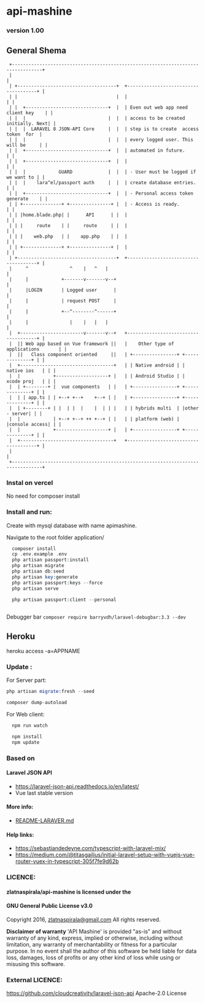 # api-mashine #
### version 1.00 ###

## General Shema ##
```
 +---------------------------------------------------------------------------------+
 |                                                                                 |
 | +------------------------------------+  +-------------------------------------+ |
 | |                                    |  |                                     | |
 | |  +------------------------------+  |  | Even out web app need client key    | |
 | |  |                              |  |  | access to be created initially. Next| |
 | |  |  LARAVEL 8 JSON-API Core     |  |  | step is to create  access token  for  |
 | |  |                              |  |  | every logged user. This will be     | |
 | |  +------------------------------+  |  | automated in future.                | |
 | |  +------------------------------+  |  |                                     | |
 | |  |            GUARD             |  |  | - User must be logged if we want to | |
 | |  |    lara^el/passport auth     |  |  | create database entries.            | |
 | |  +------------------------------+  |  | - Personal access token generate    | |
 | | +--------------+ +---------------+ |  | - Access is ready.                  | |
 | | |home.blade.php| |      API      | |  |                                     | |
 | | |     route    | |     route     | |  |                                     | |
 | | |    web.php   | |    app.php    | |  |                                     | |
 | | +--------------+ +---------------+ |  |                                     | |
 | +------------------------------------+  +-------------------------------------+ |
 |     ^               ^    |   ^   |                                              |
 |     |            +-------v-------v--+                                           |
 |     |LOGIN       | Logged user      |                                           |
 |     |            | request POST     |                                           |
 |     |            +--^--------^------+                                           |
 |     |               |    |   |   |                                              |
 |  +-----------------------v-------v--+   +-------------------------------------+ |
 |  || Web app based on Vue framework ||   |    Other type of applications       | |
 |  ||   Class component oriented     ||   | +----------------+ +--------------+ | |
 |  +----------------------------------+   | | Native android | | native ios   | | |
 |  |            +-------------------+ |   | | Android Studio | | xcode proj   | | |
 |  | +--------+ |  vue components   | |   | +----------------+ +--------------+ | |
 |  | | app.ts | | +--+ +--+    +--+ | |   | +----------------+ +--------------+ | |
 |  | +--------+ | |  | |  |    |  | | |   | | hybrids multi  | |other - server| | |
 |  |            | +--+ +--+ ++ +--+ | |   | | platform (web) | |console access| | |
 |  |            +-------------------+ |   | +----------------+ +--------------+ | |
 |  +----------------------------------+   +-------------------------------------+ |
 |                                                                                 |
 +---------------------------------------------------------------------------------+
```

### Instal on vercel

No need for composer install


### Install and run:

Create with mysql database with name apimashine.

Navigate to the root folder application/

```php
  composer install
  cp .env.example .env
  php artisan passport:install
  php artisan migrate
  php artisan db:seed
  php artisan key:generate
  php artisan passport:keys --force
  php artisan serve

  php artisan passport:client --personal
  
```

Debugger bar
`composer require barryvdh/laravel-debugbar:3.3 --dev`

## Heroku 

heroku access -a=APPNAME


### Update :

For Server part:
```s
php artisan migrate:fresh --seed

composer dump-autoload

```

For Web client:
```js
  npm run watch

  npm install
  npm update
```

### Based on

####  Laravel JSON API

 - https://laravel-json-api.readthedocs.io/en/latest/
 - Vue last stable version


#### More info:

  - [README-LARAVER.md](https://github.com/zlatnaspirala/api-mashine/blob/test-dev/README-LARAVER.md)


#### Help links:

 - https://sebastiandedeyne.com/typescript-with-laravel-mix/
 - https://medium.com/@titasgailius/initial-laravel-setup-with-vuejs-vue-router-vuex-in-typescript-305f7fe9d62b

### LICENCE:

#### zlatnaspirala/api-mashine is licensed under the
#### GNU General Public License v3.0

Copyright 2016, zlatnaspirala@gmail.com
All rights reserved.

<b>Disclaimer of warranty</b>
    'API Mashine' is provided "as-is" and without warranty of any kind, express, implied or otherwise,
    including without limitation, any warranty of merchantability or fitness for a particular purpose.
    In no event shall the author of this software be held liable for data loss,
    damages, loss of profits or any other kind of loss while using or misusing this software.


### External LICENCE:

   https://github.com/cloudcreativity/laravel-json-api
   Apache-2.0 License
